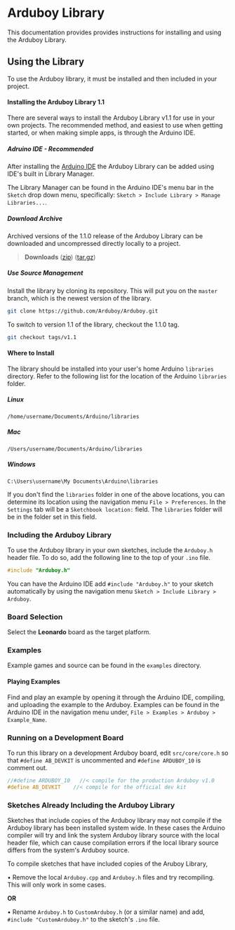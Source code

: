 Arduboy Library
===============
This documentation provides provides instructions for installing and using the Arduboy Library.

## Using the Library
To use the Arduboy library, it must be installed and then included in your project.

#### Installing the Arduboy Library 1.1
There are several ways to install the Arduboy Library v1.1 for use in your own projects. The recommended method, and easiest to use when getting started, or when making simple apps, is through the Arduino IDE.

##### Adruino IDE - Recommended
After installing the [Arduino IDE](https://arduino.cc/downloads) the Arduboy Library can be added using IDE's
built in Library Manager.

The Library Manager can be found in the Arduino IDE's menu bar in the `Sketch` drop down menu, specifically: `Sketch > Include Library > Manage Libraries...`.

##### Download Archive
Archived versions of the 1.1.0 release of the Arduboy Library can be downloaded and uncompressed directly locally to a project.

> **Downloads**
> ([zip](https://github.com/Arduboy/Arduboy/archive/v1.1.zip))
> ([tar.gz](https://github.com/Arduboy/Arduboy/archive/v1.1.tar.gz))

##### Use Source Management
Install the library by cloning its repository. This will put you on the `master` branch, which is the newest version of the library.
~~~bash
git clone https://github.com/Arduboy/Arduboy.git
~~~
To switch to version 1.1 of the library, checkout the 1.1.0 tag.
~~~bash
git checkout tags/v1.1
~~~
#### Where to Install

The library should be installed into your user's home Arduino `libraries` directory. Refer to the following list for the location of the Arduino `libraries` folder.

##### Linux
~~~
/home/username/Documents/Arduino/libraries
~~~
##### Mac
~~~
/Users/username/Documents/Arduino/libraries
~~~
##### Windows
~~~
C:\Users\username\My Documents\Arduino\libraries
~~~

If you don't find the `libraries` folder in one of the above locations, you can determine its location using the navigation menu `File > Preferences`. In the `Settings` tab will be a `Sketchbook location:` field. The `libraries` folder will be in the folder set in this field.

### Including the Arduboy Library
To use the Arduboy library in your own sketches, include the `Arduboy.h` header file. To do so, add the following line to the top of your `.ino` file.
~~~C
#include "Arduboy.h"
~~~

You can have the Arduino IDE add `#include "Arduboy.h"` to your sketch automatically by using the navigation menu `Sketch > Include Library > Arduboy`.

### Board Selection
Select the **Leonardo** board as the target platform.

### Examples
Example games and source can be found in the `examples` directory.

#### Playing Examples
Find and play an example by opening it through the Arduino IDE, compiling, and uploading the example to the Arduboy.
Examples can be found in the Arduino IDE in the navigation menu under, `File > Examples > Arduboy > Example_Name`.

### Running on a Development Board
To run this library on a development Arduboy board, edit `src/core/core.h` so that `#define AB_DEVKIT` is uncommented and `#define ARDUBOY_10` is comment out.

~~~cpp
//#define ARDUBOY_10   //< compile for the production Arduboy v1.0
#define AB_DEVKIT    //< compile for the official dev kit
~~~

### Sketches Already Including the Arduboy Library
Sketches that include copies of the Arduboy library may not compile if the Arduboy library has been installed system wide. In these cases the Arduino compiler will try and link the system Arduboy library source with the local header file, which can cause compilation errors if the local library source differs from the system's Arduboy source.

To compile sketches that have included copies of the Aruboy Library,

• Remove the local `Arduboy.cpp` and `Arduboy.h` files and try recompiling. This will only work in some cases.

**OR**

• Rename `Arduboy.h` to `CustomArduboy.h` (or a similar name) and add, `#include "CustomArduboy.h"` to the sketch's `.ino` file. 
